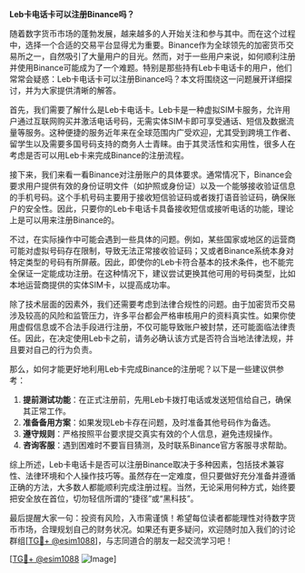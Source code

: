 **Leb卡电话卡可以注册Binance吗？**

随着数字货币市场的蓬勃发展，越来越多的人开始关注和参与其中。而在这个过程中，选择一个合适的交易平台显得尤为重要。Binance作为全球领先的加密货币交易所之一，自然吸引了大量用户的目光。然而，对于一些用户来说，如何顺利注册并使用Binance可能成为了一个难题。特别是那些持有Leb卡电话卡的用户，他们常常会疑惑：Leb卡电话卡可以注册Binance吗？本文将围绕这一问题展开详细探讨，并为大家提供清晰的解答。

首先，我们需要了解什么是Leb卡电话卡。Leb卡是一种虚拟SIM卡服务，允许用户通过互联网购买并激活电话号码，无需实体SIM卡即可享受通话、短信及数据流量等服务。这种便捷的服务近年来在全球范围内广受欢迎，尤其受到跨境工作者、留学生以及需要多国号码支持的商务人士青睐。由于其灵活性和实用性，很多人在考虑是否可以用Leb卡来完成Binance的注册流程。

接下来，我们来看一看Binance对注册账户的具体要求。通常情况下，Binance会要求用户提供有效的身份证明文件（如护照或身份证）以及一个能够接收验证信息的手机号码。这个手机号码主要用于接收短信验证码或者拨打语音验证码，确保账户的安全性。因此，只要你的Leb卡电话卡具备接收短信或接听电话的功能，理论上是可以用来注册Binance的。

不过，在实际操作中可能会遇到一些具体的问题。例如，某些国家或地区的运营商可能对虚拟号码存在限制，导致无法正常接收验证码；又或者Binance系统本身对特定类型的号码有所屏蔽。因此，即使你的Leb卡符合基本的技术条件，也不能完全保证一定能成功注册。在这种情况下，建议尝试更换其他可用的号码类型，比如本地运营商提供的实体SIM卡，以提高成功率。

除了技术层面的因素外，我们还需要考虑到法律合规性的问题。由于加密货币交易涉及较高的风险和监管压力，许多平台都会严格审核用户的资料真实性。如果你使用虚假信息或不合法手段进行注册，不仅可能导致账户被封禁，还可能面临法律责任。因此，在决定使用Leb卡之前，请务必确认该方式是否符合当地法律法规，并且要对自己的行为负责。

那么，如何才能更好地利用Leb卡完成Binance的注册呢？以下是一些建议供参考：

1. **提前测试功能**：在正式注册前，先用Leb卡拨打电话或发送短信给自己，确保其正常工作。
2. **准备备用方案**：如果发现Leb卡存在问题，及时准备其他号码作为备选。
3. **遵守规则**：严格按照平台要求提交真实有效的个人信息，避免违规操作。
4. **咨询客服**：遇到困难时不要盲目猜测，及时联系Binance官方客服寻求帮助。

综上所述，Leb卡电话卡是否可以注册Binance取决于多种因素，包括技术兼容性、法律环境和个人操作技巧等。虽然存在一定难度，但只要做好充分准备并遵循正确的方法，大多数人都能顺利完成注册过程。当然，无论采用何种方式，始终要把安全放在首位，切勿轻信所谓的“捷径”或“黑科技”。

最后提醒大家一句：投资有风险，入市需谨慎！希望每位读者都能理性对待数字货币市场，合理规划自己的财务状况。如果还有更多疑问，欢迎随时加入我们的讨论群组[[TG💪+ @esim1088](https://t.me/s/esim1088)]，与志同道合的朋友一起交流学习吧！

[[TG💪+ @esim1088](https://t.me/s/esim1088) ![Image](https://i.postimg.cc/4NQfJmqS/Snipaste-2025-05-13-00-14-12.png)]